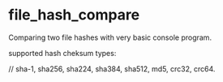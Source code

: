 # file_hash_compare
Comparing  two file hashes with very basic console program.

supported hash cheksum types:

// sha-1, sha256, sha224, sha384, sha512, md5, crc32, crc64.


